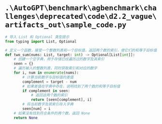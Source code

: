 # `.\AutoGPT\benchmark\agbenchmark\challenges\deprecated\code\d2.2_vague\artifacts_out\sample_code.py`

```py
# 导入 List 和 Optional 类型提示
from typing import List, Optional

# 定义一个函数，接受一个整数列表和一个目标值，返回两个数的索引，使它们的和等于目标值
def two_sum(nums: List, target: int) -> Optional[List[int]]:
    # 创建一个空字典，用于存储已经遍历过的数字及其索引
    seen = {}
    # 遍历输入的整数列表，同时获取索引和对应的数字
    for i, num in enumerate(nums):
        # 计算当前数字与目标值的差值
        complement = target - num
        # 如果差值在字典中存在，说明找到了两个数的和等于目标值
        if complement in seen:
            # 返回这两个数的索引
            return [seen[complement], i]
        # 将当前数字及其索引存入字典
        seen[num] = i
    # 如果没有找到符合条件的两个数，返回 None
    return None
```